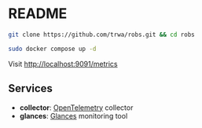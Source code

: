 # README

```bash
git clone https://github.com/trwa/robs.git && cd robs
```

```bash
sudo docker compose up -d
```

Visit [http://localhost:9091/metrics](http://localhost:9091/metrics)


## Services

* **collector**: [OpenTelemetry](https://opentelemetry.io/docs/what-is-opentelemetry/) collector
* **glances**: [Glances](https://glances.readthedocs.io/en/latest/index.html) monitoring tool
